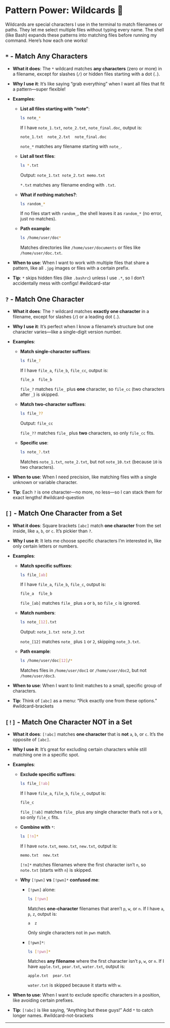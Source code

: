 # Pattern Power: Wildcards 🌈

Wildcards are special characters I use in the terminal to match filenames or paths. They let me select multiple files without typing every name. The shell (like Bash) expands these patterns into matching files before running my command. Here’s how each one works!

## `*` - Match Any Characters

- **What it does**: The `*` wildcard matches **any characters** (zero or more) in a filename, except for slashes (`/`) or hidden files starting with a dot (`.`).
    
- **Why I use it**: It’s like saying “grab everything” when I want all files that fit a pattern—super flexible!
    
- **Examples**:
    
    - **List all files starting with “note”**:
        
        ```bash
        ls note_*
        ```
        
        If I have `note_1.txt`, `note_2.txt`, `note_final.doc`, output is:
        
        ```
        note_1.txt  note_2.txt  note_final.doc
        ```
        
        `note_*` matches any filename starting with `note_`.
        
    - **List all text files**:
        
        ```bash
        ls *.txt
        ```
        
        Output: `note_1.txt note_2.txt memo.txt`
        
        `*.txt` matches any filename ending with `.txt`.
        
    - **What if nothing matches?**:
        
        ```bash
        ls random_*
        ```
        
        If no files start with `random_`, the shell leaves it as `random_*` (no error, just no matches).
        
    - **Path example**:
        
        ```bash
        ls /home/user/doc*
        ```
        
        Matches directories like `/home/user/documents` or files like `/home/user/doc.txt`.
        
- **When to use**: When I want to work with multiple files that share a pattern, like all `.jpg` images or files with a certain prefix.
    
- **Tip**: `*` skips hidden files (like `.bashrc`) unless I use `.*`, so I don’t accidentally mess with configs! #wildcard-star
    

## `?` - Match One Character

- **What it does**: The `?` wildcard matches **exactly one character** in a filename, except for slashes (`/`) or a leading dot (`.`).
    
- **Why I use it**: It’s perfect when I know a filename’s structure but one character varies—like a single-digit version number.
    
- **Examples**:
    
    - **Match single-character suffixes**:
        
        ```bash
        ls file_?
        ```
        
        If I have `file_a`, `file_b`, `file_cc`, output is:
        
        ```
        file_a  file_b
        ```
        
        `file_?` matches `file_` plus **one** character, so `file_cc` (two characters after `_`) is skipped.
        
    - **Match two-character suffixes**:
        
        ```bash
        ls file_??
        ```
        
        Output: `file_cc`
        
        `file_??` matches `file_` plus **two** characters, so only `file_cc` fits.
        
    - **Specific use**:
        
        ```bash
        ls note_?.txt
        ```
        
        Matches `note_1.txt`, `note_2.txt`, but not `note_10.txt` (because `10` is two characters).
        
- **When to use**: When I need precision, like matching files with a single unknown or variable character.
    
- **Tip**: Each `?` is one character—no more, no less—so I can stack them for exact lengths! #wildcard-question
    

## `[]` - Match One Character from a Set

- **What it does**: Square brackets `[abc]` match **one character** from the set inside, like `a`, `b`, or `c`. It’s pickier than `?`.
    
- **Why I use it**: It lets me choose specific characters I’m interested in, like only certain letters or numbers.
    
- **Examples**:
    
    - **Match specific suffixes**:
        
        ```bash
        ls file_[ab]
        ```
        
        If I have `file_a`, `file_b`, `file_c`, output is:
        
        ```
        file_a  file_b
        ```
        
        `file_[ab]` matches `file_` plus `a` or `b`, so `file_c` is ignored.
        
    - **Match numbers**:
        
        ```bash
        ls note_[12].txt
        ```
        
        Output: `note_1.txt note_2.txt`
        
        `note_[12]` matches `note_` plus `1` or `2`, skipping `note_3.txt`.
        
    - **Path example**:
        
        ```bash
        ls /home/user/doc[12]/*
        ```
        
        Matches files in `/home/user/doc1` or `/home/user/doc2`, but not `/home/user/doc3`.
        
- **When to use**: When I want to limit matches to a small, specific group of characters.
    
- **Tip**: Think of `[abc]` as a menu: “Pick exactly one from these options.” #wildcard-brackets
    

## `[!]` - Match One Character NOT in a Set

- **What it does**: `[!abc]` matches **one character** that is **not** `a`, `b`, or `c`. It’s the opposite of `[abc]`.
    
- **Why I use it**: It’s great for excluding certain characters while still matching one in a specific spot.
    
- **Examples**:
    
    - **Exclude specific suffixes**:
        
        ```bash
        ls file_[!ab]
        ```
        
        If I have `file_a`, `file_b`, `file_c`, output is:
        
        ```
        file_c
        ```
        
        `file_[!ab]` matches `file_` plus any single character that’s not `a` or `b`, so only `file_c` fits.
        
    - **Combine with** `*`:
        
        ```bash
        ls [!n]*
        ```
        
        If I have `note.txt`, `memo.txt`, `new.txt`, output is:
        
        ```
        memo.txt  new.txt
        ```
        
        `[!n]*` matches filenames where the first character isn’t `n`, so `note.txt` (starts with `n`) is skipped.
        
    - **Why** `[!pwn]` **vs** `[!pwn]*` **confused me**:
        
        - `[!pwn]` alone:
            
            ```bash
            ls [!pwn]
            ```
            
            Matches **one-character** filenames that aren’t `p`, `w`, or `n`. If I have `a`, `p`, `z`, output is:
            
            ```
            a  z
            ```
            
            Only single characters not in `pwn` match.
            
        - `[!pwn]*`:
            
            ```bash
            ls [!pwn]*
            ```
            
            Matches **any filename** where the first character isn’t `p`, `w`, or `n`. If I have `apple.txt`, `pear.txt`, `water.txt`, output is:
            
            ```
            apple.txt  pear.txt
            ```
            
            `water.txt` is skipped because it starts with `w`.
            
- **When to use**: When I want to exclude specific characters in a position, like avoiding certain prefixes.
    
- **Tip**: `[!abc]` is like saying, “Anything but these guys!” Add `*` to catch longer names. #wildcard-not-brackets
    

---

